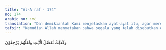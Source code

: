 ```yaml
---
title: "Al-A'raf - 174"
no: 174
arabic_no: ١٧٤
translation: "Dan demikianlah Kami menjelaskan ayat-ayat itu, agar mereka kembali (kepada kebenaran)."
tafsir: "Kemudian Allah menyatakan bahwa segala yang telah disebutkan di atas yaitu tentang diciptakannya manusia atas dasar fitrah yang cenderung kepada agama tauhid, dan kelemahan alasan-alasan mereka dalam menolak ajaran tauhid, adalah sebagai peringatan Allah kepada manusia, tentang ayat-ayatnya, agar mereka mempergunakan akal dan pikiran mereka dan kembali ke jalan tauhid, kembali kepada fitrahnya dan menjauhkan diri dari taklid kepada nenek-moyang mereka dan dari kealpaan dan kejahilan."
---
```


وَكَذٰلِكَ نُفَصِّلُ الْاٰيٰتِ وَلَعَلَّهُمْ يَرْجِعُوْنَ
